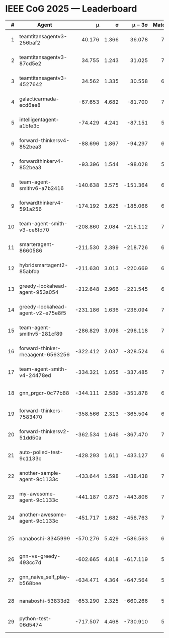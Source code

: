 # IEEE CoG 2025 — Leaderboard

| # | Agent | μ | σ | μ − 3σ | Matches | Updated |
|---:|---|---:|---:|---:|---:|---|
| 1 | teamtitansagentv3-256baf2 | 40.176 | 1.366 | 36.078 | 7306 | 2025-08-19 19:29 |
| 2 | teamtitansagentv3-87cd5e2 | 34.755 | 1.243 | 31.025 | 7452 | 2025-08-19 19:29 |
| 3 | teamtitansagentv3-4527642 | 34.562 | 1.335 | 30.558 | 6854 | 2025-08-19 19:29 |
| 4 | galacticarmada-ecd6ae8 | -67.653 | 4.682 | -81.700 | 7180 | 2025-08-19 19:29 |
| 5 | intelligentagent-a1bfe3c | -74.429 | 4.241 | -87.151 | 5928 | 2025-08-19 19:29 |
| 6 | forward-thinkersv4-852bea3 | -88.696 | 1.867 | -94.297 | 6218 | 2025-08-19 19:29 |
| 7 | forwardthinkerv4-852bea3 | -93.396 | 1.544 | -98.028 | 5800 | 2025-08-19 19:29 |
| 8 | team-agent-smithv6-a7b2416 | -140.638 | 3.575 | -151.364 | 6880 | 2025-08-19 19:29 |
| 9 | forwardthinkerv4-591a256 | -174.192 | 3.625 | -185.066 | 6490 | 2025-08-19 19:29 |
| 10 | team-agent-smith-v3-ce6fd70 | -208.860 | 2.084 | -215.112 | 7822 | 2025-08-19 19:29 |
| 11 | smarteragent-8660586 | -211.530 | 2.399 | -218.726 | 6160 | 2025-08-19 19:29 |
| 12 | hybridsmartagent2-85abfda | -211.630 | 3.013 | -220.669 | 6640 | 2025-08-19 19:29 |
| 13 | greedy-lookahead-agent-953a054 | -212.648 | 2.966 | -221.545 | 6916 | 2025-08-19 19:29 |
| 14 | greedy-lookahead-agent-v2-e75e8f5 | -231.186 | 1.636 | -236.094 | 7136 | 2025-08-19 19:29 |
| 15 | team-agent-smithv5-281cf89 | -286.829 | 3.096 | -296.118 | 7440 | 2025-08-19 19:29 |
| 16 | forward-thinker-rheaagent-6563256 | -322.412 | 2.037 | -328.524 | 6720 | 2025-08-19 19:29 |
| 17 | team-agent-smith-v4-24478ed | -334.321 | 1.055 | -337.485 | 7462 | 2025-08-19 19:29 |
| 18 | gnn_prgcr-0c77b88 | -344.111 | 2.589 | -351.878 | 6650 | 2025-08-19 19:29 |
| 19 | forward-thinkers-7583470 | -358.566 | 2.313 | -365.504 | 6560 | 2025-08-19 19:29 |
| 20 | forward-thinkersv2-51dd50a | -362.534 | 1.646 | -367.470 | 7360 | 2025-08-19 19:29 |
| 21 | auto-polled-test-9c1133c | -428.293 | 1.611 | -433.127 | 6840 | 2025-08-19 19:29 |
| 22 | another-sample-agent-9c1133c | -433.644 | 1.598 | -438.438 | 7100 | 2025-08-19 19:29 |
| 23 | my-awesome-agent-9c1133c | -441.187 | 0.873 | -443.806 | 7600 | 2025-08-19 19:29 |
| 24 | another-awesome-agent-9c1133c | -451.717 | 1.682 | -456.763 | 7700 | 2025-08-19 19:29 |
| 25 | nanaboshi-8345999 | -570.276 | 5.429 | -586.563 | 6240 | 2025-08-19 19:29 |
| 26 | gnn-vs-greedy-493cc7d | -602.665 | 4.818 | -617.119 | 5760 | 2025-08-19 19:29 |
| 27 | gnn_naive_self_play-b568bee | -634.471 | 4.364 | -647.564 | 5980 | 2025-08-19 19:29 |
| 28 | nanaboshi-53833d2 | -653.290 | 2.325 | -660.266 | 5420 | 2025-08-19 19:29 |
| 29 | python-test-06d5474 | -717.507 | 4.468 | -730.910 | 5710 | 2025-08-19 19:29 |
